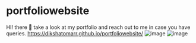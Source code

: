 # portfoliowebsite
HI! there 🌺 take a look at my portfolio and reach out to me in case you have queries.
https://dikshatomarr.github.io/portfoliowebsite/
![image](https://user-images.githubusercontent.com/91546745/159115030-378eff63-9823-4e4a-bfd3-227bb65c47cb.png)
![image](https://user-images.githubusercontent.com/91546745/161301286-15bbae72-1852-4796-a191-17f9de9998a4.png)
